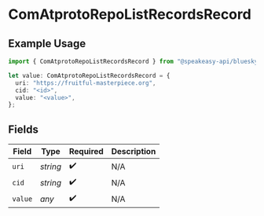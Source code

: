 # ComAtprotoRepoListRecordsRecord

## Example Usage

```typescript
import { ComAtprotoRepoListRecordsRecord } from "@speakeasy-api/bluesky/models/components";

let value: ComAtprotoRepoListRecordsRecord = {
  uri: "https://fruitful-masterpiece.org",
  cid: "<id>",
  value: "<value>",
};
```

## Fields

| Field              | Type               | Required           | Description        |
| ------------------ | ------------------ | ------------------ | ------------------ |
| `uri`              | *string*           | :heavy_check_mark: | N/A                |
| `cid`              | *string*           | :heavy_check_mark: | N/A                |
| `value`            | *any*              | :heavy_check_mark: | N/A                |